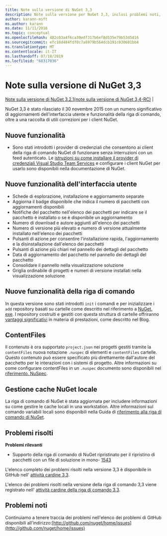 ```yaml
---
title: Note sulla versione di NuGet 3,3
description: Note sulla versione per NuGet 3,3, inclusi problemi noti, correzioni di bug, funzionalità aggiunte e DCR.
author: karann-msft
ms.author: karann
ms.date: 11/11/2016
ms.topic: conceptual
ms.openlocfilehash: 482c03a4f6ca39edf317b6ef8d535e79b53d5d16
ms.sourcegitcommit: efc18d484fdf0c7a8979b564dcb191c030601bb4
ms.translationtype: MT
ms.contentlocale: it-IT
ms.lasthandoff: 07/18/2019
ms.locfileid: "68317036"
---
```

# <a name="nuget-33-release-notes"></a>Note sulla versione di NuGet 3,3

[Note sulla versione di NuGet 3.2.1](../release-notes/nuget-3.2.1.md)[(note sulla versione di NuGet 3,4-RC)](../release-notes/nuget-3.4-RC.md)  | 

NuGet 3,3 è stato rilasciato il 30 novembre 2015 con un numero significativo di aggiornamenti dell'interfaccia utente e funzionalità della riga di comando, oltre a una raccolta di utili correzioni per i client NuGet.

## <a name="new-features"></a>Nuove funzionalità

* Sono stati introdotti i provider di credenziali che consentono ai client della riga di comando NuGet di funzionare senza interruzioni con un feed autenticato. Le [istruzioni su come installare il provider di credenziali Visual Studio Team Services](../api/nuget-exe-credential-providers.md) e configurare i client NuGet per usarlo sono disponibili nella documentazione di NuGet.

## <a name="new-user-interface-features"></a>Nuove funzionalità dell'interfaccia utente

* Schede di esplorazione, installazione e aggiornamento separate
* Aggiorna il badge disponibile che indica il numero di pacchetti con aggiornamenti disponibili
* Notifiche del pacchetto nell'elenco dei pacchetti per indicare se il pacchetto è installato o se è disponibile un aggiornamento
* Numero di download e autore aggiunti all'elenco dei pacchetti
* Numero di versione più elevato e numero di versione attualmente installato nell'elenco dei pacchetti
* Pulsanti di azione per consentire l'installazione rapida, l'aggiornamento e la disinstallazione dall'elenco dei pacchetti
* Pulsanti di azione più chiari nel pannello dei dettagli del pacchetto
* Data di aggiornamento del pacchetto nel pannello dei dettagli del pacchetto
* Consolidare il pannello nella visualizzazione soluzione
* Griglia ordinabile di progetti e numeri di versione installati nella visualizzazione soluzione

## <a name="new-command-line-features"></a>Nuove funzionalità della riga di comando

In questa versione sono stati introdotti `init` i comandi e per inizializzare i `add` repository basati su cartelle come descritto nel riferimento a [NuGet. exe](../reference/nuget-exe-cli-reference.md). I repository costruiti e gestiti con questa struttura di cartelle offriranno [vantaggi significativi](http://blog.nuget.org/20150922/Accelerate-Package-Source.html) in materia di prestazioni, come descritto nel Blog.

## <a name="contentfiles"></a>ContentFiles

Il contenuto è ora supportato `project.json` nei progetti gestiti tramite la `contentFiles` nuova notazione `.nuspec` di elementi e `contentFiles` cartelle.  Questo contenuto può essere specificato più direttamente dall'autore del pacchetto per le interazioni con i sistemi di progetto.  Altre informazioni su come configurare contentFiles in un `.nuspec` documento sono disponibili nel [riferimento. NuSpec](../reference/nuspec.md).

## <a name="nuget-locals-cache-management"></a>Gestione cache NuGet locale

La riga di comando di NuGet è stata aggiornata per includere informazioni su come gestire le cache locali in una workstation.  Altre informazioni sul comando variabili locali sono disponibili nella Guida di [riferimento alla riga di comando di NuGet](../reference/cli-reference/cli-ref-locals.md).

## <a name="fixed-issues"></a>Problemi risolti

**Problemi rilevanti**

* Supporto della riga di comando di NuGet ripristinato per il ripristino di pacchetti con un file di soluzione in mono- [1543](https://github.com/NuGet/Home/issues/1543)

L'elenco completo dei problemi risolti nella versione 3,3 è disponibile in GitHub nell' [attività cardine 3,3](https://github.com/NuGet/Home/issues?q=is%3Aissue+milestone%3A3.3.0+is%3Aclosed).

L'elenco dei problemi risolti nella versione della riga di comando 3,3 viene registrato nell' [attività cardine della riga di comando 3,3](https://github.com/NuGet/Home/issues?q=is%3Aissue+is%3Aclosed+milestone%3A3.3.0-commandline).

## <a name="known-issues"></a>Problemi noti

Continuiamo a tenere traccia dei problemi nell'elenco dei problemi di GitHub disponibili all'indirizzo:[http://github.com/nuget/home/issues](http://github.com/nuget/home/issues)